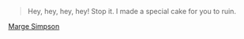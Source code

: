 > Hey, hey, hey, hey!  Stop it.  I made a special cake for you to ruin.

[Marge Simpson](http://www.snpp.com/episodes/1F21.html)
